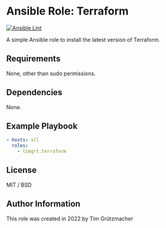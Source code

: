 # Ansible Role: Terraform

[![Ansible Lint](https://github.com/TimGrt/Ansible-Role-Terraform/actions/workflows/ci.yml/badge.svg)](https://github.com/TimGrt/Ansible-Role-Terraform/actions/workflows/ci.yml)

A simple Ansible role to install the latest version of Terraform.

## Requirements

None, other than sudo permissions.

## Dependencies

None.

## Example Playbook

```yaml
- hosts: all
  roles:
    - timgrt.terraform
```

## License

MIT / BSD

## Author Information

This role was created in 2022 by Tim Grützmacher
